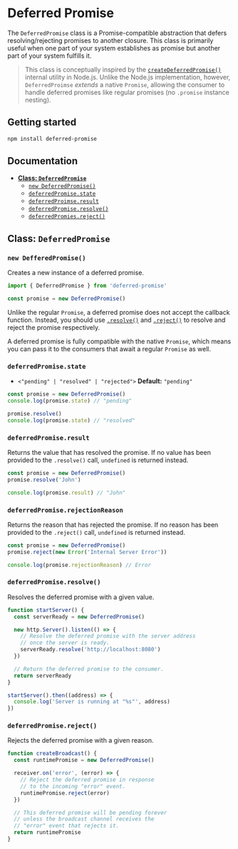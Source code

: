 # Deferred Promise

The `DeferredPromise` class is a Promise-compatible abstraction that defers resolving/rejecting promises to another closure. This class is primarily useful when one part of your system establishes as promise but another part of your system fulfills it.

> This class is conceptually inspired by the [`createDeferredPromise()`](https://github.com/nodejs/node/blob/696fd4b14fc34cc2d01497a3abd9bb441b89be50/lib/internal/util.js#L468-L477) internal utility in Node.js. Unlike the Node.js implementation, however, `DeferredProimse` _extends_ a native `Promise`, allowing the consumer to handle deferred promises like regular promises (no `.promise` instance nesting).

## Getting started

```sh
npm install deferred-promise
```

## Documentation

- [**Class: `DeferredPromise`**](#class-deferredpromise)
  - [`new DeferredPromise()`](#new-defferedpromise)
  - [`deferredPromise.state`](#deferredpromisestate)
  - [`deferredProimse.result`](#deferredpromiseresult)
  - [`deferredPromise.resolve()`](#deferredpromiseresolve)
  - [`deferredPromies.reject()`](#deferredpromisereject)

## Class: `DeferredPromise`

### `new DefferedPromise()`

Creates a new instance of a deferred promise.

```js
import { DeferredPromise } from 'deferred-promise'

const promise = new DeferredPromise()
```

Unlike the regular `Promise`, a deferred promise does not accept the callback function. Instead, you should use [`.resolve()`](#deferredpromiseresolve) and [`.reject()`](#deferredpromisereject) to resolve and reject the promise respectively.

A deferred promise is fully compatible with the native `Promise`, which means you can pass it to the consumers that await a regular `Promise` as well.

### `deferredPromise.state`

- `<"pending" | "resolved" | "rejected">` **Default:** `"pending"`

```js
const promise = new DeferredPromise()
console.log(promise.state) // "pending"

promise.resolve()
console.log(promise.state) // "resolved"
```

### `deferredPromise.result`

Returns the value that has resolved the promise. If no value has been provided to the `.resolve()` call, `undefined` is returned instead.

```js
const promise = new DeferredPromise()
promise.resolve('John')

console.log(promise.result) // "John"
```

### `deferredPromise.rejectionReason`

Returns the reason that has rejected the promise. If no reason has been provided to the `.reject()` call, `undefined` is returned instead.

```js
const promise = new DeferredPromise()
promise.reject(new Error('Internal Server Error'))

console.log(promise.rejectionReason) // Error
```

### `deferredPromise.resolve()`

Resolves the deferred promise with a given value.

```js
function startServer() {
  const serverReady = new DeferredPromise()

  new http.Server().listen(() => {
    // Resolve the deferred promise with the server address
    // once the server is ready.
    serverReady.resolve('http://localhost:8080')
  })

  // Return the deferred promise to the consumer.
  return serverReady
}

startServer().then((address) => {
  console.log('Server is running at "%s"', address)
})
```

### `deferredPromise.reject()`

Rejects the deferred promise with a given reason.

```js
function createBroadcast() {
  const runtimePromise = new DeferredPromise()

  receiver.on('error', (error) => {
    // Reject the deferred promise in response
    // to the incoming "error" event.
    runtimePromise.reject(error)
  })

  // This deferred promise will be pending forever
  // unless the broadcast channel receives the
  // "error" event that rejects it.
  return runtimePromise
}
```
